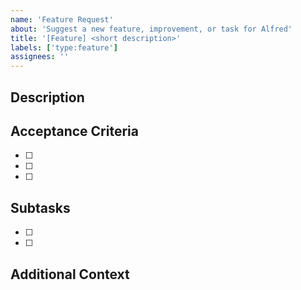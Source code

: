 ```yaml
---
name: 'Feature Request'
about: 'Suggest a new feature, improvement, or task for Alfred'
title: '[Feature] <short description>'
labels: ['type:feature']
assignees: ''
---
```


## Description

<!-- Provide a clear and concise description of the feature or task. -->

## Acceptance Criteria

- [ ] <!-- Add measurable acceptance criteria here -->
- [ ] <!-- Example: `/play` command should queue a song from YouTube -->
- [ ] <!-- Example: Alfred replies with an elegant confirmation message -->

## Subtasks

- [ ] <!-- Break down implementation steps -->
- [ ] <!-- Example: Create new file in /src/commands/music/play.ts -->

## Additional Context

<!-- Add any screenshots, references, or technical notes here. -->
